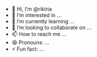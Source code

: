 - 👋 Hi, I’m @rikiria
- 👀 I’m interested in ...
- 🌱 I’m currently learning ...
- 💞️ I’m looking to collaborate on ...
- 📫 How to reach me ...
- 😄 Pronouns: ...
- ⚡ Fun fact: ...

<!---
rikiria/rikiria is a ✨ special ✨ repository because its `README.md` (this file) appears on your GitHub profile.
You can click the Preview link to take a look at your changes.
--->
